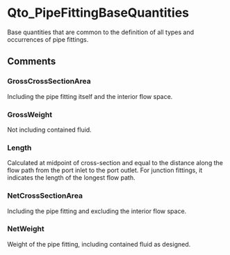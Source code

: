 # Qto_PipeFittingBaseQuantities

Base quantities that are common to the definition of all types and occurrences of pipe fittings.


## Comments

### GrossCrossSectionArea

Including the pipe fitting itself and the interior flow space.

### GrossWeight

Not including contained fluid.

### Length

Calculated at midpoint of cross-section and equal to the distance along the flow path from the port inlet to the port outlet. For junction fittings, it indicates the length of the longest flow path.

### NetCrossSectionArea

Including the pipe fitting and excluding the interior flow space.

### NetWeight

Weight of the pipe fitting, including contained fluid as designed.

